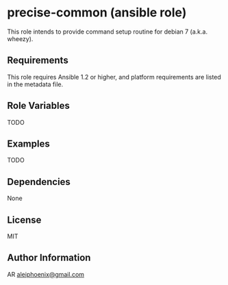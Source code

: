 # precise-common (ansible role)

This role intends to provide command setup routine for debian 7 (a.k.a. wheezy).

## Requirements

This role requires Ansible 1.2 or higher, and platform requirements are listed in the metadata file.

## Role Variables

TODO

## Examples

TODO

## Dependencies

None

## License

MIT

## Author Information

AR <aleiphoenix@gmail.com>
